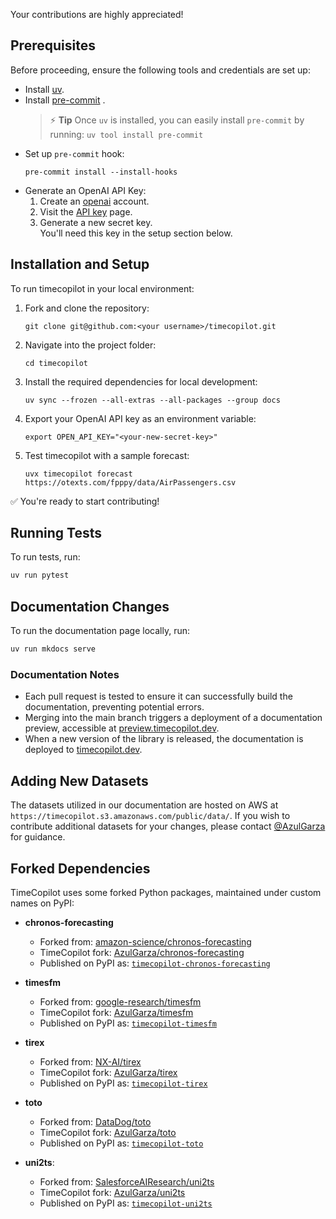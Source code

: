 Your contributions are highly appreciated!

## Prerequisites 
Before proceeding, ensure the following tools and credentials are set up:

- Install [uv](https://docs.astral.sh/uv/getting-started/installation/).
- Install [pre-commit](https://pre-commit.com/#install) .
    > ⚡ **Tip** Once `uv` is installed, you can easily install `pre-commit` by running:
        ```
        uv tool install pre-commit
        ```
- Set up `pre-commit` hook:
    ```
    pre-commit install --install-hooks
    ```
- Generate an OpenAI API Key:
    1. Create an [openai](https://auth.openai.com/log-in) account.
    2. Visit the [API key](https://platform.openai.com/api-keys) page.
    3. Generate a new secret key. \
    You'll need this key in the setup section below. 

## Installation and Setup
To run timecopilot in your local environment:

1. Fork and clone the repository:
    ```
    git clone git@github.com:<your username>/timecopilot.git
    ```
2. Navigate into the project folder:
    ```
    cd timecopilot
    ```
3. Install the required dependencies for local development:
    ```
    uv sync --frozen --all-extras --all-packages --group docs
    ```
4. Export your OpenAI API key as an environment variable:
    ```
    export OPEN_API_KEY="<your-new-secret-key>"
    ```
5. Test timecopilot with a sample forecast:
    ```
    uvx timecopilot forecast https://otexts.com/fpppy/data/AirPassengers.csv
    ```

✅ You're ready to start contributing! 

## Running Tests

To run tests, run:

```bash
uv run pytest
```

## Documentation Changes

To run the documentation page locally, run:

```bash
uv run mkdocs serve
```

### Documentation Notes

- Each pull request is tested to ensure it can successfully build the documentation, preventing potential errors.
- Merging into the main branch triggers a deployment of a documentation preview, accessible at [preview.timecopilot.dev](https://preview.timecopilot.dev).
- When a new version of the library is released, the documentation is deployed to [timecopilot.dev](https://timecopilot.dev).

## Adding New Datasets

The datasets utilized in our documentation are hosted on AWS at `https://timecopilot.s3.amazonaws.com/public/data/`. If you wish to contribute additional datasets for your changes, please contact [@AzulGarza](http://github.com/AzulGarza) for guidance.

## Forked Dependencies

TimeCopilot uses some forked Python packages, maintained under custom names on PyPI:


- **chronos-forecasting**
    - Forked from: [amazon-science/chronos-forecasting](https://github.com/amazon-science/chronos-forecasting)
    - TimeCopilot fork: [AzulGarza/chronos-forecasting](https://github.com/AzulGarza/chronos-forecasting/tree/feat/timecopilot-chronos-forecasting)
    - Published on PyPI as: [`timecopilot-chronos-forecasting`](https://pypi.org/project/timecopilot-chronos-forecasting/)

- **timesfm**
    - Forked from: [google-research/timesfm](https://github.com/google-research/timesfm)
    - TimeCopilot fork: [AzulGarza/timesfm](https://github.com/AzulGarza/timesfm)
    - Published on PyPI as: [`timecopilot-timesfm`](https://pypi.org/project/timecopilot-timesfm/)

- **tirex**
    - Forked from: [NX-AI/tirex](https://github.com/NX-AI/tirex)
    - TimeCopilot fork: [AzulGarza/tirex](https://github.com/AzulGarza/tirex)
    - Published on PyPI as: [`timecopilot-tirex`](https://pypi.org/project/timecopilot-tirex/)

- **toto**
    - Forked from: [DataDog/toto](https://github.com/DataDog/toto)
    - TimeCopilot fork: [AzulGarza/toto](https://github.com/AzulGarza/toto)
    - Published on PyPI as: [`timecopilot-toto`](https://pypi.org/project/timecopilot-toto/)

- **uni2ts**:
    - Forked from: [SalesforceAIResearch/uni2ts](https://github.com/SalesforceAIResearch/uni2ts)
    - TimeCopilot fork: [AzulGarza/uni2ts](https://github.com/AzulGarza/uni2ts)
    - Published on PyPI as: [`timecopilot-uni2ts`](https://pypi.org/project/timecopilot-uni2ts/)